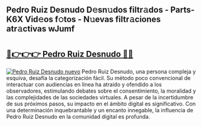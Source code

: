 ## Pedro Ruiz Desnudo D𝚎sn𝚞dos filtr𝚊dos - Parts-K6X Vid𝚎os f𝚘tos - N𝚞evas filtr𝚊ciones atr𝚊ctivas wJumf

# <h2><a href="http://mb5bkve.tromn.icu/?c=Pedro+Ruiz+Desnudo">🔗👉👉👉 Pedro Ruiz Desnudo 🔗🔗</a></h2>

[![Pedro Ruiz Desnudo nuevo](https://i.imgur.com/pEAQMta.gif)](http://mb5bkve.tromn.icu/?c=Pedro+Ruiz+Desnudo)
Pedro Ruiz Desnudo, una persona compleja y esquiva, desafía la categorización fácil. Su método poco convencional de interactuar con audiencias en línea ha atraído y ofendido a los observadores, estimulando debates sobre el consentimiento, la moralidad y las complejidades de las sociedades virtuales. A pesar de la incertidumbre de sus próximos pasos, su impacto en el ámbito digital es significativo. Con una determinación inquebrantable y un encanto innegable, la influencia de Pedro Ruiz Desnudo en la comunidad digital es profunda.
